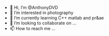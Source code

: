 - 👋 Hi, I’m @AnthonyDVD
- 👀 I’m interested in photography
- 🌱 I’m currently learning C++ matlab and pr&ae
- 💞️ I’m looking to collaborate on ...
- 📫 How to reach me ...

<!---
AnthonyDVD/AnthonyDVD is a ✨ special ✨ repository because its `README.md` (this file) appears on your GitHub profile.
You can click the Preview link to take a look at your changes.
--->
